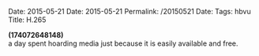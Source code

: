 Date: 2015-05-21
Date: 2015-05-21
Permalink: /20150521
Date: 
Tags: hbvu
Title: H.265
  
**(174072648148)**  
a day spent hoarding media just because it is easily available and free.